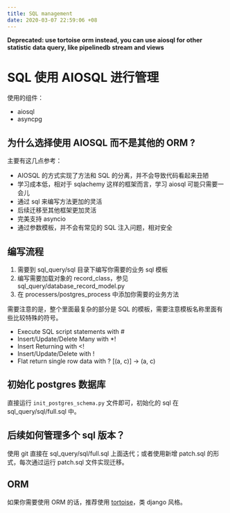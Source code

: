 ```yaml
---
title: SQL management
date: 2020-03-07 22:59:06 +08
---
```


**Deprecated: use tortoise orm instead, you can use aiosql for other statistic data query, like pipelinedb stream and views**

# SQL 使用 AIOSQL 进行管理

使用的组件：
- aiosql
- asyncpg

## 为什么选择使用 AIOSQL 而不是其他的 ORM ?

主要有这几点参考：

- AIOSQL 的方式实现了方法和 SQL 的分离，并不会导致代码看起来丑陋
- 学习成本低，相对于 sqlachemy 这样的框架而言，学习 aiosql 可能只需要一会儿
- 通过 sql 来编写方法更加的灵活
- 后续迁移至其他框架更加灵活
- 完美支持 asyncio
- 通过参数模板，并不会有常见的 SQL 注入问题，相对安全

## 编写流程

1. 需要到 sql_query/sql 目录下编写你需要的业务 sql 模板
2. 编写需要加载对象的 record_class，参见 sql_query/database_record_model.py
3. 在 processers/postgres_process 中添加你需要的业务方法

需要注意的是，整个里面最复杂的部分是 SQL 的模板，需要注意模板名称里面有些比较特殊的符号。

-  Execute SQL script statements with #
-  Insert/Update/Delete Many with *!
-  Insert Returning with <!
-  Insert/Update/Delete with !
-  Flat return single row data with ? [(a, c)] -> (a, c)

## 初始化 postgres 数据库

直接运行 `init_postgres_schema.py` 文件即可，初始化的 sql 在 sql_query/sql/full.sql 中。

## 后续如何管理多个 sql 版本？

使用 git 直接在 sql_query/sql/full.sql 上面迭代；或者使用新增 patch.sql 的形式，每次通过运行 patch.sql 文件实现迁移。

## ORM

如果你需要使用 ORM 的话，推荐使用 [tortoise](https://tortoise-orm.readthedocs.io/en/latest/)，类 django 风格。

